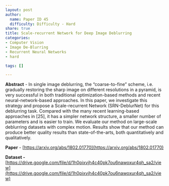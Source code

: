 ```yaml
---
layout: post
author:
  name: Paper ID 45
  difficulty: Difficulty - Hard
share: true
title: Scale-recurrent Network for Deep Image Deblurring
categories:
- Computer Vision
- Image De-Blurring
- Recurrent Neural Networks
- hard

tags: []

---
```

**Abstract** - In single image deblurring, the “coarse-to-fine” scheme, i.e. gradually restoring the sharp image on different resolutions in a pyramid, is very successful in both traditional optimization-based methods and recent neural-network-based approaches. In this paper, we investigate this strategy and propose a Scale-recurrent Network (SRN-DeblurNet) for this deblurring task. Compared with the many recent learning-based approaches in [25], it has a simpler network structure, a smaller number of parameters and is easier to train. We evaluate our method on large-scale deblurring datasets with complex motion. Results show that our method can produce better quality results than state-of-the-arts, both quantitatively and qualitatively.

**Paper** - [https://arxiv.org/abs/1802.01770](https://arxiv.org/abs/1802.01770)

**Dataset -** [https://drive.google.com/file/d/1h0pixvjh4c40pk7ou6nawoxur4qh_sa2/view](https://drive.google.com/file/d/1h0pixvjh4c40pk7ou6nawoxur4qh_sa2/view)
    